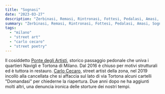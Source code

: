 ```yaml
---
title: "Sognasi"
date: "2023-03-27"
description: "Zerbinasi, Remasi, Rintronasi, Fottesi, Pedalasi, Amasi, Sognasi."
summary: "Zerbinasi, Remasi, Rintronasi, Fottesi, Pedalasi, Amasi, Sognasi."
tags: 
  - "milano"
  - "street art"
  - "carlo cecaro"
  - "street poetry"
---
```


Il cosiddetto [Ponte degli Artisti](https://it.wikipedia.org/wiki/Ponte_degli_artisti), storico passaggio pedonale che univa i quartieri Navigli e Tortona di Milano. Dal 2016 è chiuso per motivi strutturali ed è tuttora in restauro.
[Carlo Cecaro](https://www.facebook.com/carlo.cecaro/), street artist della zona, nel 2019 incollò alla cancellata che si affaccia sul lato di via Tortona alcuni cartelli "Domandasi" per chiederne la riapertura. Due anni dopo ne ha aggiunti molti altri, una denuncia ironica delle storture dei nostri tempi.

